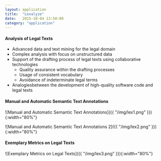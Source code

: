 ```yaml
---
layout: application
title:  "Lexalyze"
date:   2015-10-04 13:50:09
category: "application"
---
```


#### Analysis of Legal Texts

* Advanced data and text mining for the legal domain
* Complex analysis with focus on unstructured data
* Support of the drafting process of legal texts using collaborative technologies
    * Quality assurance within the drafting processes
    * Usage of consistent vocabulary
    * Avoidance of indeterminate legal terms
* Analogiesbetween the development of high-quality software code and legal texts

#### Manual and Automatic Semantic Text Annotations

![Manual and Automatic Semantic Text Annotations]({{ "/img/lex1.png" }}){:width="80%"}

![Manual and Automatic Semantic Text Annotations 2]({{ "/img/lex2.png" }}){:width="80%"}

#### Exemplary Metrics on Legal Texts

![Exemplary Metrics on Legal Texts]({{ "/img/lex3.png" }}){:width="80%"}